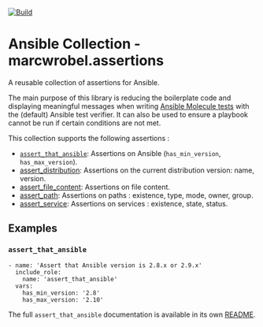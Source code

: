 [![Build](https://github.com/marcwrobel/ansible-collection-assertions/workflows/CI/badge.svg)](https://github.com/marcwrobel/ansible-collection-assertions/actions)

# Ansible Collection - marcwrobel.assertions

A reusable collection of assertions for Ansible.

The main purpose of this library is reducing the boilerplate code and displaying meaningful messages when writing [Ansible Molecule tests](https://github.com/ansible-community/molecule)
with the (default) Ansible test verifier. It can also be used to ensure a playbook cannot be run if certain conditions are not met.

This collection supports the following assertions :

- [`assert_that_ansible`](/ansible_collections/marcwrobel/assertions/roles/assert_that_ansible/README.md): Assertions on Ansible (`has_min_version`,
  `has_max_version`).
- [assert_distribution](/ansible_collections/marcwrobel/assertions/roles/assert_distribution/README.md): Assertions on the current distribution version: name,
  version.
- [assert_file_content](/ansible_collections/marcwrobel/assertions/roles/assert_file_content/README.md): Assertions on file content.
- [assert_path](/ansible_collections/marcwrobel/assertions/roles/assert_path/README.md): Assertions on paths : existence, type, mode, owner, group.
- [assert_service](/ansible_collections/marcwrobel/assertions/roles/assert_service/README.md): Assertions on services : existence, state, status.

## Examples
### `assert_that_ansible`

    - name: 'Assert that Ansible version is 2.8.x or 2.9.x'
      include_role:
        name: 'assert_that_ansible'
      vars:
        has_min_version: '2.8'
        has_max_version: '2.10'

The full `assert_that_ansible` documentation is available in its own [README](/ansible_collections/marcwrobel/assertions/roles/assert_that_ansible/README.md).
